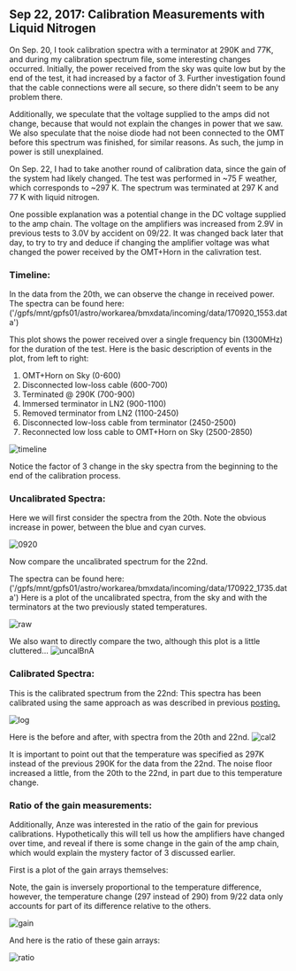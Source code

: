 ## Sep 22, 2017: Calibration Measurements with Liquid Nitrogen

On Sep. 20, I took calibration spectra with a terminator at 290K and 77K, and
during my calibration spectrum file, some interesting changes
occurred. Initially, the power received from the sky was quite low but by the
end of the test, it had increased by a factor of 3. Further investigation found
that the cable connections were all secure, so there didn't seem to be any
problem there. 

Additionally, we speculate that the voltage supplied to the
amps did not change, because that would not explain the changes in power that we
saw. We also speculate that the noise diode had not been connected to the OMT
before this spectrum was finished, for similar reasons. As such, the jump in power is still
unexplained.

On Sep. 22, I had to take another round of calibration data, since the gain of
the system had likely changed. The test was performed in ~75 F weather, which
corresponds to ~297 K. The spectrum was terminated at 297 K and 77 K with liquid
nitrogen. 

One possible explanation was a potential change in the DC voltage supplied to
the amp chain. The voltage on the amplifiers was increased from 2.9V in previous
tests to 3.0V by accident on 09/22. It was changed back later that day, to try
to try and deduce if changing the amplifier voltage was what changed the power
received by the OMT+Horn in the calivration test.

### Timeline:

In the data from the 20th, we can observe the change in received power. The
spectra can be found here:  ('/gpfs/mnt/gpfs01/astro/workarea/bmxdata/incoming/data/170920_1553.data')

This plot shows the power received over a single frequency bin (1300MHz) for the duration
of the test. Here is the basic description of events in the plot, from left to
right:

1) OMT+Horn on Sky (0-600)
2) Disconnected low-loss cable (600-700)
3) Terminated @ 290K (700-900)
4) Immersed terminator in LN2 (900-1100)
5) Removed terminator from LN2 (1100-2450)
6) Disconnected low-loss cable from terminator (2450-2500)
7) Reconnected low loss cable to OMT+Horn on Sky (2500-2850)

![timeline](timeline.png)

Notice the factor of 3 change in the sky spectra from the beginning to the end
of the calibration process. 
 
### Uncalibrated Spectra:

Here we will first consider the spectra from the 20th.
Note the obvious increase in power, between the blue and cyan curves.

![0920](0920raw.png)

Now compare the uncalibrated spectrum for the 22nd.

The spectra can be found here: ('/gpfs/mnt/gpfs01/astro/workarea/bmxdata/incoming/data/170922_1735.data')
Here is a plot of the uncalibrated spectra, from the sky and with the
terminators at the two previously stated temperatures.

![raw](rawspec.png)

We also want to directly compare the two, although this plot is a little
cluttered...
![uncalBnA](BnAuncal.png)

### Calibrated Spectra:

This is the calibrated spectrum from the 22nd:
This spectra has been calibrated using the same approach as was described in
previous [posting.](../20170906_sans_RFI_calibrated_spectrum/index.md)

![log](calspec_log.png)

Here is the before and after, with spectra from the 20th and 22nd.
![cal2](BnAcal.png)

It is important to point out that the temperature was specified as 297K instead
of the previous 290K for the data from the 22nd.
The noise floor increased a little, from the 20th to the 22nd, in part due to
this temperature change.

### Ratio of the gain measurements:

Additionally, Anze was interested in the ratio of the gain for previous
calibrations. Hypothetically this will tell us how the amplifiers have changed
over time, and reveal if there is some change in the gain of the amp chain,
which would explain the mystery factor of 3 discussed earlier.

First is a plot of the gain arrays themselves:

Note, the gain is inversely proportional to the temperature difference, however,
the temperature change (297 instead of 290) from  9/22 data only accounts for
part of its difference relative to the others.

![gain](gain.png)

And here is the ratio of these gain arrays:


![ratio](gainratio.png)


